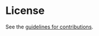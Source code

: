# License

See the
[guidelines for contributions](https://github.com/italobusi/actn-poi/blob/fork/CONTRIBUTING.md).
